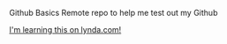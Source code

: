 Github Basics
Remote repo to help me test out my Github

[I'm learning this on lynda.com!](http://www.lynda.com)

